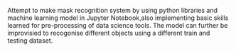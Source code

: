 Attempt to make mask recognition system by using python libraries and machine learning model in Jupyter Notebook,also implementing basic skills learned for pre-processing of data science tools. The model can further be improvisied to recogonise different objects using a different train and testing dataset.
